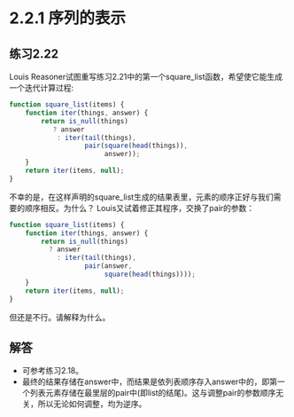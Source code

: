 # 2.2.1 序列的表示
## 练习2.22
Louis Reasoner试图重写练习2.21中的第一个square_list函数，希望使它能生成一个迭代计算过程:
```javascript
function square_list(items) {
    function iter(things, answer) {
        return is_null(things)
           ? answer
            : iter(tail(things),
                   pair(square(head(things)),
                        answer));
    }
    return iter(items, null);
}
```
不幸的是，在这样声明的square_list生成的结果表里，元素的顺序正好与我们需要的顺序相反。为什么？
Louis又试着修正其程序，交换了pair的参数：
```javascript
function square_list(items) {
    function iter(things, answer) {
        return is_null(things)
          ? answer
            : iter(tail(things),
                   pair(answer,
                        square(head(things))));
    }
    return iter(items, null);
}
```
但还是不行。请解释为什么。

## 解答
* 可参考练习2.18。
* 最终的结果存储在answer中，而结果是依列表顺序存入answer中的，即第一个列表元素存储在最里层的pair中(即list的结尾)。这与调整pair的参数顺序无关，所以无论如何调整，均为逆序。
